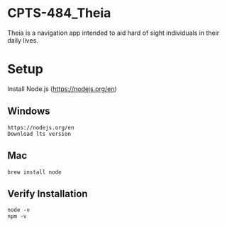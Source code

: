 # CPTS-484_Theia
Theia is a navigation app intended to aid hard of sight individuals in their daily lives.

# Setup
Install Node.js (https://nodejs.org/en)
  ## Windows
    https://nodejs.org/en
    Download lts version
  ## Mac
    brew install node
  ## Verify Installation
    node -v
    npm -v
  
  
